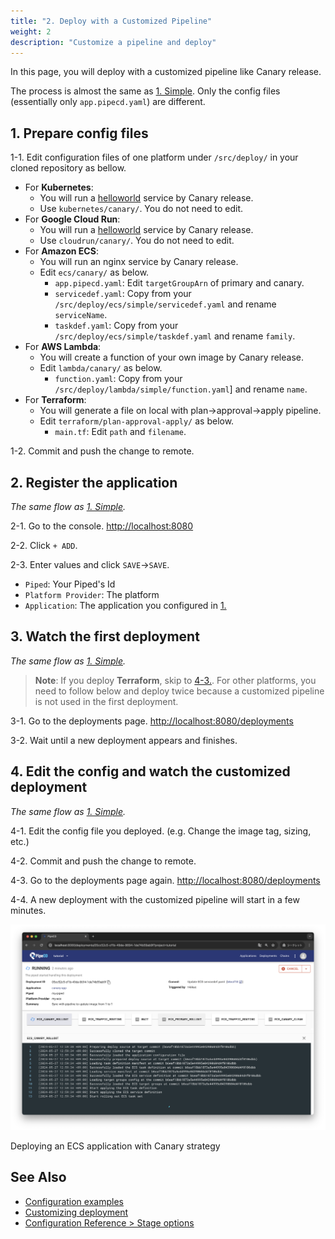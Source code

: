 ```yaml
---
title: "2. Deploy with a Customized Pipeline"
weight: 2
description: "Customize a pipeline and deploy"
---
```


In this page, you will deploy with a customized pipeline like Canary release.

The process is almost the same as [1. Simple](deploy.md). Only the config files (essentially only `app.pipecd.yaml`) are different.

## 1. Prepare config files

1-1. Edit configuration files of one platform under `/src/deploy/` in your cloned repository as bellow.

- For **Kubernetes**:
  - You will run a [helloworld](https://github.com/pipe-cd/pipecd/pkgs/container/helloworld) service by Canary release.
  - Use `kubernetes/canary/`. You do not need to edit.
- For **Google Cloud Run**:
  - You will run a [helloworld](https://github.com/pipe-cd/pipecd/pkgs/container/helloworld) service by Canary release.
  - Use `cloudrun/canary/`. You do not need to edit.
- For **Amazon ECS**:
  - You will run an nginx service by Canary release.
  - Edit `ecs/canary/` as below.
    - `app.pipecd.yaml`: Edit `targetGroupArn` of primary and canary.
    - `servicedef.yaml`: Copy from your `/src/deploy/ecs/simple/servicedef.yaml` and rename `serviceName`.
    - `taskdef.yaml`: Copy from your `/src/deploy/ecs/simple/taskdef.yaml` and rename `family`.
- For **AWS Lambda**:
  - You will create a function of your own image by Canary release.
  - Edit `lambda/canary/` as below.
    - `function.yaml`: Copy from your `/src/deploy/lambda/simple/function.yaml`] and rename `name`.
- For **Terraform**:
  - You will generate a file on local with plan->approval->apply pipeline.
  - Edit `terraform/plan-approval-apply/` as below.
    - `main.tf`: Edit `path` and `filename`.

1-2. Commit and push the change to remote.


## 2. Register the application

_The same flow as [1. Simple](deploy.md#2-register-the-application)._

2-1. Go to the console. [http://localhost:8080](http://localhost:8080)

2-2. Click `+ ADD`.

2-3. Enter values and click `SAVE`->`SAVE`.
   - `Piped`: Your Piped's Id
   - `Platform Provider`: The platform
   - `Application`: The application you configured in [1.](#1-prepare-config-files)


## 3. Watch the first deployment

_The same flow as [1. Simple](deploy.md#3-watch-the-first-deployment)._

> **Note**: If you deploy **Terraform**, skip to [4-3.](#4-edit-the-config-and-watch-the-customized-deployment). 
> For other platforms, you need to follow below and deploy twice because a customized pipeline is not used in the first deployment.

3-1. Go to the deployments page. [http://localhost:8080/deployments](http://localhost:8080/deployments)

3-2. Wait until a new deployment appears and finishes.

## 4. Edit the config and watch the customized deployment

_The same flow as [1. Simple](deploy.md#4-edit-the-config-and-watch-a-new-deployment)._

4-1. Edit the config file you deployed. (e.g. Change the image tag, sizing, etc.)

4-2. Commit and push the change to remote.

4-3. Go to the deployments page again. [http://localhost:8080/deployments](http://localhost:8080/deployments)

4-4. A new deployment with the customized pipeline will start in a few minutes.

![deployment-pipeline](/images/deploy/deployment-pipeline.png)
<p class="caption">Deploying an ECS application with Canary strategy</p>

## See Also

- [Configuration examples](https://github.com/pipe-cd/examples)
- [Customizing deployment](https://pipecd.dev/docs/user-guide/managing-application/customizing-deployment/)
- [Configuration Reference > Stage options](https://pipecd.dev/docs/user-guide/configuration-reference/#stageoptions)
